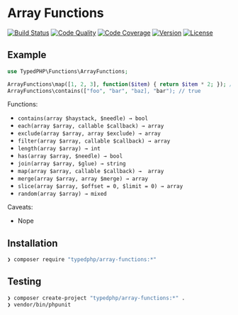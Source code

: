 # Array Functions

[![Build Status](http://img.shields.io/travis/typedphp/array-functions.svg?style=flat-square)](https://travis-ci.org/typedphp/array-functions)
[![Code Quality](http://img.shields.io/scrutinizer/g/typedphp/array-functions.svg?style=flat-square)](https://scrutinizer-ci.com/g/typedphp/array-functions)
[![Code Coverage](http://img.shields.io/scrutinizer/coverage/g/typedphp/array-functions.svg?style=flat-square)](http://typedphp.github.io/array-functions/master)
[![Version](http://img.shields.io/packagist/v/typedphp/array-functions.svg?style=flat-square)](https://packagist.org/packages/typedphp/array-functions)
[![License](http://img.shields.io/packagist/l/typedphp/array-functions.svg?style=flat-square)](licence.md)

## Example

```php
use TypedPHP\Functions\ArrayFunctions;

ArrayFunctions\map([1, 2, 3], function($item) { return $item * 2; }); // [2, 4, 6]
ArrayFunctions\contains(["foo", "bar", "baz], "bar"); // true
```

Functions:

- `contains(array $haystack, $needle) → bool`
- `each(array $array, callable $callback) → array`
- `exclude(array $array, array $exclude) → array`
- `filter(array $array, callable $callback) → array`
- `length(array $array) → int`
- `has(array $array, $needle) → bool`
- `join(array $array, $glue) → string`
- `map(array $array, callable $callback) →  array`
- `merge(array $array, array $merge) → array`
- `slice(array $array, $offset = 0, $limit = 0) → array`
- `random(array $array) → mixed`

Caveats:

- Nope

## Installation

```sh
❯ composer require "typedphp/array-functions:*"
```

## Testing

```sh
❯ composer create-project "typedphp/array-functions:*" .
❯ vendor/bin/phpunit
```
